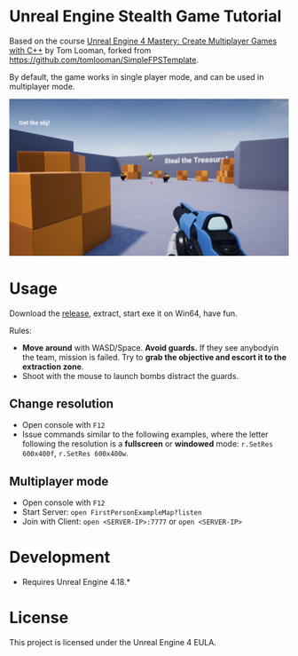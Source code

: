 # Unreal Engine Stealth Game Tutorial

Based on the course [Unreal Engine 4 Mastery: Create Multiplayer Games with C++](https://www.udemy.com/course/unrealengine-cpp/) by Tom Looman, forked from https://github.com/tomlooman/SimpleFPSTemplate.

By default, the game works in single player mode, and can be used in multiplayer mode.

![Game](https://raw.githubusercontent.com/dodie/unreal-engine-stealthgame-tutorial/dodi/game.jpg "Game")


# Usage

Download the [release](https://github.com/dodie/unreal-engine-stealthgame-tutorial/releases/), extract, start exe it on Win64, have fun.

Rules:

- **Move around** with WASD/Space. **Avoid guards.** If they see anybodyin the team, mission is failed. Try to **grab the objective and escort it to the extraction zone**.
- Shoot with the mouse to launch bombs distract the guards. 


## Change resolution

- Open console with `F12`
- Issue commands similar to the following examples, where the letter following the resolution is a **fullscreen** or **windowed** mode: `r.SetRes 600x400f`, `r.SetRes 600x400w`.


## Multiplayer mode

- Open console with `F12`
- Start Server: `open FirstPersonExampleMap?listen`
- Join with Client: `open <SERVER-IP>:7777` or `open <SERVER-IP>`


# Development

- Requires Unreal Engine 4.18.*


# License

This project is licensed under the Unreal Engine 4 EULA.
